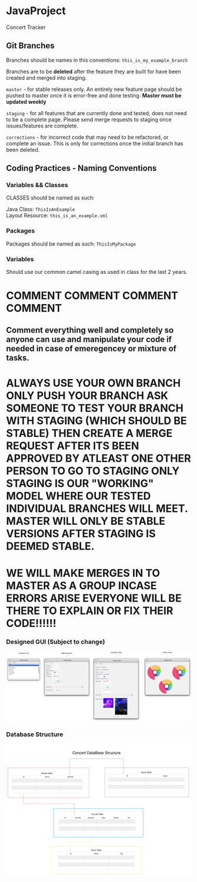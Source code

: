 # JavaProject
Concert Tracker 



## Git Branches
Branches should be names in this conventions:
`this_is_my_example_branch`

Branches are to be **deleted** after the feature they are built for have been created and merged into staging.

`master` - for stable releases only. An entirely new feature page should be pushed to master once it is error-free and done testing. **Master must be updated weekly**</br>

`staging` - for all features that are currently done and tested, does not need to be a complete page. Please send merge requests to staging once issues/features are complete.</br>

`corrections` - for incorrect code that may need to be refactored, or complete an issue. This is only for corrections once the initial branch has been deleted.</br>

## Coding Practices - Naming Conventions

### **Variables && Classes**
CLASSES should be named as such:

Java Class: `ThisIsAnExample` </br>
Layout Resource: `this_is_an_example.xml`

### **Packages**
Packages should be named as such:
`ThisIsMyPackage`

### **Variables**
Should use our common camel casing as used in class for the last 2 years.

# COMMENT COMMENT COMMENT COMMENT 
## Comment everything well and completely so anyone can use and manipulate your code if needed in case of emeregencey or mixture of tasks.

# ALWAYS USE YOUR OWN BRANCH ONLY PUSH YOUR BRANCH ASK SOMEONE TO TEST YOUR BRANCH WITH STAGING (WHICH SHOULD BE STABLE) THEN CREATE A MERGE REQUEST AFTER ITS BEEN APPROVED BY ATLEAST ONE OTHER PERSON TO GO TO STAGING ONLY STAGING IS OUR "WORKING" MODEL WHERE OUR TESTED INDIVIDUAL BRANCHES WILL MEET. MASTER WILL ONLY BE STABLE VERSIONS AFTER STAGING IS DEEMED STABLE.
# WE WILL MAKE MERGES IN TO MASTER AS A GROUP INCASE ERRORS ARISE EVERYONE WILL BE THERE TO EXPLAIN OR FIX THEIR CODE!!!!!!

### **Designed GUI (Subject to change)**
![alt text](Concert_UI.png "Designed GUI")

### **Database Structure**
![alt text](DataBase_Structure.png "Designed Database Structure")

